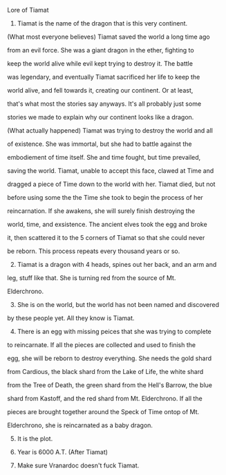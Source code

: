 Lore of Tiamat



1. Tiamat is the name of the dragon that is this very continent.



(What most everyone believes) Tiamat saved the world a long time ago

from an evil force. She was a giant dragon in the ether, fighting to

keep the world alive while evil kept trying to destroy it. The battle

was legendary, and eventually Tiamat sacrificed her life to keep the

world alive, and fell towards it, creating our continent. Or at least,

that's what most the stories say anyways. It's all probably just some

stories we made to explain why our continent looks like a dragon.



(What actually happened) Tiamat was trying to destroy the world and all

of existence. She was immortal, but she had to battle against the

embodiement of time itself. She and time fought, but time prevailed,

saving the world. Tiamat, unable to accept this face, clawed at Time and

dragged a piece of Time down to the world with her. Tiamat died, but not

before using some the the Time she took to begin the process of her

reincarnation. If she awakens, she will surely finish destroying the

world, time, and exsistence. The ancient elves took the egg and broke

it, then scattered it to the 5 corners of Tiamat so that she could never

be reborn. This process repeats every thousand years or so.



2. Tiamat is a dragon with 4 heads, spines out her back, and an arm and

leg, stuff like that. She is turning red from the source of Mt.

Elderchrono.



3. She is on the world, but the world has not been named and discovered

by these people yet. All they know is Tiamat.



4. There is an egg with missing peices that she was trying to complete

to reincarnate. If all the pieces are collected and used to finish the

egg, she will be reborn to destroy everything. She needs the gold shard

from Cardious, the black shard from the Lake of Life, the white shard

from the Tree of Death, the green shard from the Hell's Barrow, the blue

shard from Kastoff, and the red shard from Mt. Elderchrono. If all the

pieces are brought together around the Speck of Time ontop of Mt.

Elderchrono, she is reincarnated as a baby dragon.



5. It is the plot.



7. Year is 6000 A.T. (After Tiamat)



6. Make sure Vranardoc doesn't fuck Tiamat.


